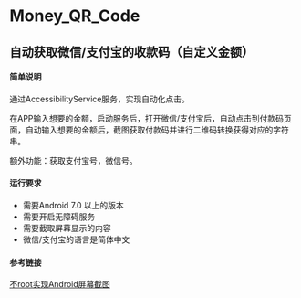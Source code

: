 # Money_QR_Code
## 自动获取微信/支付宝的收款码（自定义金额）

#### 简单说明
通过AccessibilityService服务，实现自动化点击。

在APP输入想要的金额，启动服务后，打开微信/支付宝后，自动点击到付款码页面，自动输入想要的金额后，截图获取付款码并进行二维码转换获得对应的字符串。

额外功能：获取支付宝号，微信号。

#### 运行要求
* 需要Android 7.0 以上的版本
* 需要开启无障碍服务
* 需要截取屏幕显示的内容
* 微信/支付宝的语言是简体中文

#### 参考链接
[不root实现Android屏幕截图](https://github.com/goodbranch/ScreenCapture)
